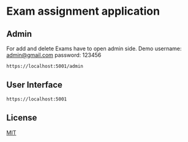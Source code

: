 # Exam assignment application 

## Admin 
For add and delete Exams have to open admin side.
Demo 
username: admin@gmail.com
password: 123456
```
https://localhost:5001/admin
```

## User Interface 

```
https://localhost:5001
```

## License
[MIT](https://choosealicense.com/licenses/mit/)
